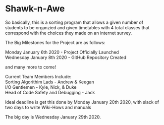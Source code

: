 # Shawk-n-Awe

So basically, this is a sorting program that allows a given number of students to be organzied and given timetables with 4 total classes that correspond with the choices they made on an internet survey.

The Big Milestones for the Project are as follows:

Monday January 6th 2020 - Project Officially Launched  
Wednesday January 8th 2020 - GitHub Repository Created  

and many more to come!

Current Team Members Include:  
Sorting Algorithim Lads - Andrew & Keegan  
I/O Gentlemen - Kyle, Nick, & Duke  
Head of Code Safety and Debugging - Jack  

Ideal deadline is get this done by Monday January 20th 2020, with slack of two days to write Wiki-Hows and manuals  

The big day is Wednesday January 29th 2020.
